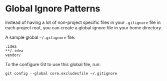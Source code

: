 Global Ignore Patterns
=====

Instead of having a lot of non-project specific files in your `.gitignore` file in each project root, you can create a global ignore file in your home directory. 

A sample global `~/.gitignore` file:

```
.idea
**/.idea
vendor/
```

To the configure Git to use this global file, run:

```
git config --global core.excludesfile ~/.gitignore
```
